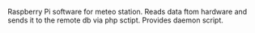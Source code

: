 Raspberry Pi software for meteo station.
Reads data ftom hardware and sends it to the remote db via php sctipt.
Provides daemon script.
